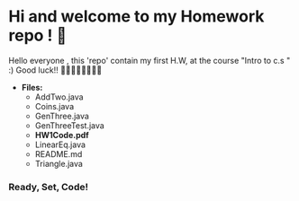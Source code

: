 # Hi and welcome to my Homework repo ! 🚀

Hello everyone , 
this 'repo' contain my first H.W,
at the course "Intro to c.s " :)
Good luck!! 👩‍💻🧙‍♂️🚀👩‍💻🔥

- **Files:**
    - AddTwo.java
    - Coins.java
    - GenThree.java
    - GenThreeTest.java
    - **HW1Code.pdf**
    - LinearEq.java
    - README.md
    - Triangle.java

### Ready, Set, Code!